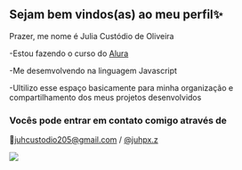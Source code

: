## Sejam bem vindos(as) ao meu perfil✨

Prazer, me nome é Julia Custódio de Oliveira

-Estou fazendo o curso do [Alura](https://www.alura.com.br)

-Me desemvolvendo na linguagem Javascript

-Ultilizo esse espaço basicamente para minha organização e compartilhamento dos meus projetos desenvolvidos

### Vocês pode entrar em contato comigo através de
📧juhcustodio205@gmail.com / [@juhpx.z](https://www.instagram.com/juhpx.z/)




![](https://media1.tenor.com/m/ZuXnTDxIbjQAAAAC/shocked-shocked-cat.gif)

